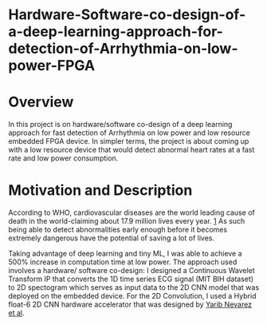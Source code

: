 # Hardware-Software-co-design-of-a-deep-learning-approach-for-detection-of-Arrhythmia-on-low-power-FPGA

# Overview
In this project is on hardware/software co-design of a deep learning approach for fast detection of Arrhythmia on low power and low resource embedded FPGA device. In simpler terms, the project is about coming up with a low resource device that would detect abnormal heart rates at a fast rate and low power consumption.

# Motivation and Description

According to WHO, cardiovascular diseases are the world leading cause of death in the world-claiming about 17.9 million lives every year. [1](https://www.who.int/health-topics/cardiovascular-diseases#tab=tab_1)
As such being able to detect abnormalities early enough before it becomes extremely dangerous have the potential of saving a lot of lives. 

Taking advantage of deep learning and tiny ML, I was able to achieve a 500% increase in computation time at low power. The approach used involves a hardware/ software co-design: I designed a Continuous Wavelet Transform IP that converts the 1D time series ECG signal (MIT BIH dataset) to 2D spectogram which serves as input data to the 2D CNN model that was deployed on the embedded device. For the 2D Convolution, I used a Hybrid float-6 2D CNN hardware accelerator that was designed by [Yarib Nevarez et al](https://github.com/YaribNevarez/sensor-edge/blob/main/sensor-edge-journal/main/main.pdf). 
